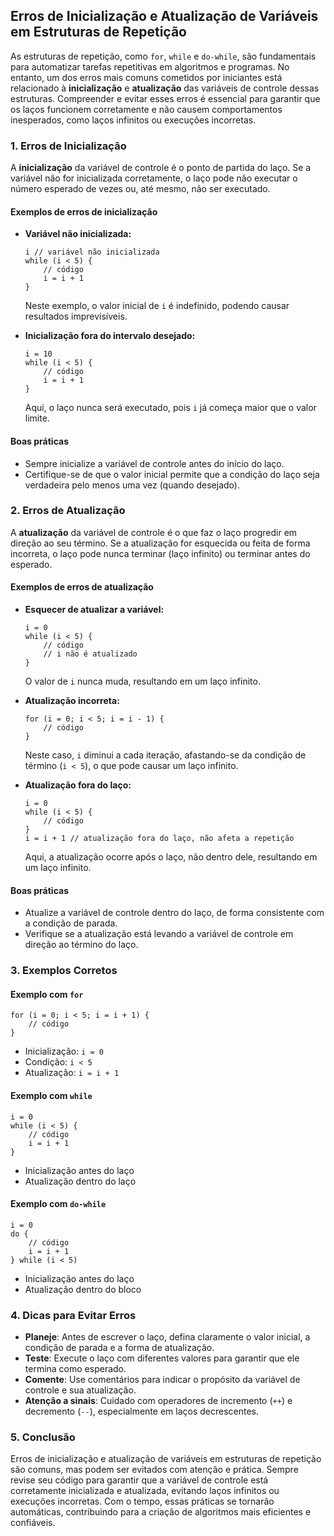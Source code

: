 
## Erros de Inicialização e Atualização de Variáveis em Estruturas de Repetição

As estruturas de repetição, como `for`, `while` e `do-while`, são fundamentais para automatizar tarefas repetitivas em algoritmos e programas. No entanto, um dos erros mais comuns cometidos por iniciantes está relacionado à **inicialização** e **atualização** das variáveis de controle dessas estruturas. Compreender e evitar esses erros é essencial para garantir que os laços funcionem corretamente e não causem comportamentos inesperados, como laços infinitos ou execuções incorretas.

### 1. Erros de Inicialização

A **inicialização** da variável de controle é o ponto de partida do laço. Se a variável não for inicializada corretamente, o laço pode não executar o número esperado de vezes ou, até mesmo, não ser executado.

#### Exemplos de erros de inicialização

- **Variável não inicializada:**
  ```pseudo
  i // variável não inicializada
  while (i < 5) {
      // código
      i = i + 1
  }
  ```
  Neste exemplo, o valor inicial de `i` é indefinido, podendo causar resultados imprevisíveis.

- **Inicialização fora do intervalo desejado:**
  ```pseudo
  i = 10
  while (i < 5) {
      // código
      i = i + 1
  }
  ```
  Aqui, o laço nunca será executado, pois `i` já começa maior que o valor limite.

#### Boas práticas

- Sempre inicialize a variável de controle antes do início do laço.
- Certifique-se de que o valor inicial permite que a condição do laço seja verdadeira pelo menos uma vez (quando desejado).

### 2. Erros de Atualização

A **atualização** da variável de controle é o que faz o laço progredir em direção ao seu término. Se a atualização for esquecida ou feita de forma incorreta, o laço pode nunca terminar (laço infinito) ou terminar antes do esperado.

#### Exemplos de erros de atualização

- **Esquecer de atualizar a variável:**
  ```pseudo
  i = 0
  while (i < 5) {
      // código
      // i não é atualizado
  }
  ```
  O valor de `i` nunca muda, resultando em um laço infinito.

- **Atualização incorreta:**
  ```pseudo
  for (i = 0; i < 5; i = i - 1) {
      // código
  }
  ```
  Neste caso, `i` diminui a cada iteração, afastando-se da condição de término (`i < 5`), o que pode causar um laço infinito.

- **Atualização fora do laço:**
  ```pseudo
  i = 0
  while (i < 5) {
      // código
  }
  i = i + 1 // atualização fora do laço, não afeta a repetição
  ```
  Aqui, a atualização ocorre após o laço, não dentro dele, resultando em um laço infinito.

#### Boas práticas

- Atualize a variável de controle dentro do laço, de forma consistente com a condição de parada.
- Verifique se a atualização está levando a variável de controle em direção ao término do laço.

### 3. Exemplos Corretos

#### Exemplo com `for`
```pseudo
for (i = 0; i < 5; i = i + 1) {
    // código
}
```
- Inicialização: `i = 0`
- Condição: `i < 5`
- Atualização: `i = i + 1`

#### Exemplo com `while`
```pseudo
i = 0
while (i < 5) {
    // código
    i = i + 1
}
```
- Inicialização antes do laço
- Atualização dentro do laço

#### Exemplo com `do-while`
```pseudo
i = 0
do {
    // código
    i = i + 1
} while (i < 5)
```
- Inicialização antes do laço
- Atualização dentro do bloco

### 4. Dicas para Evitar Erros

- **Planeje**: Antes de escrever o laço, defina claramente o valor inicial, a condição de parada e a forma de atualização.
- **Teste**: Execute o laço com diferentes valores para garantir que ele termina como esperado.
- **Comente**: Use comentários para indicar o propósito da variável de controle e sua atualização.
- **Atenção a sinais**: Cuidado com operadores de incremento (`++`) e decremento (`--`), especialmente em laços decrescentes.

### 5. Conclusão

Erros de inicialização e atualização de variáveis em estruturas de repetição são comuns, mas podem ser evitados com atenção e prática. Sempre revise seu código para garantir que a variável de controle está corretamente inicializada e atualizada, evitando laços infinitos ou execuções incorretas. Com o tempo, essas práticas se tornarão automáticas, contribuindo para a criação de algoritmos mais eficientes e confiáveis.
```
